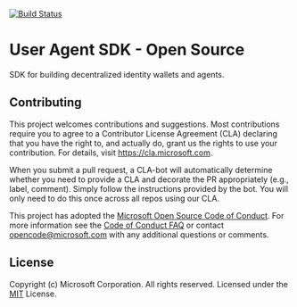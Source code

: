 [![Build Status](https://decentralized-identity.visualstudio.com/Core/_apis/build/status/Microsoft.UserAgent?branchName=master)](https://decentralized-identity.visualstudio.com/Core/_build/latest?definitionId=19&branchName=master)

# User Agent SDK - Open Source

SDK for building decentralized identity wallets and agents.

## Contributing

This project welcomes contributions and suggestions.  Most contributions require you to agree to a
Contributor License Agreement (CLA) declaring that you have the right to, and actually do, grant us
the rights to use your contribution. For details, visit https://cla.microsoft.com.

When you submit a pull request, a CLA-bot will automatically determine whether you need to provide
a CLA and decorate the PR appropriately (e.g., label, comment). Simply follow the instructions
provided by the bot. You will only need to do this once across all repos using our CLA.

This project has adopted the [Microsoft Open Source Code of Conduct](https://opensource.microsoft.com/codeofconduct/).
For more information see the [Code of Conduct FAQ](https://opensource.microsoft.com/codeofconduct/faq/) or
contact [opencode@microsoft.com](mailto:opencode@microsoft.com) with any additional questions or comments.

## License

Copyright (c) Microsoft Corporation. All rights reserved.
Licensed under the [MIT](LICENSE.txt) License.
